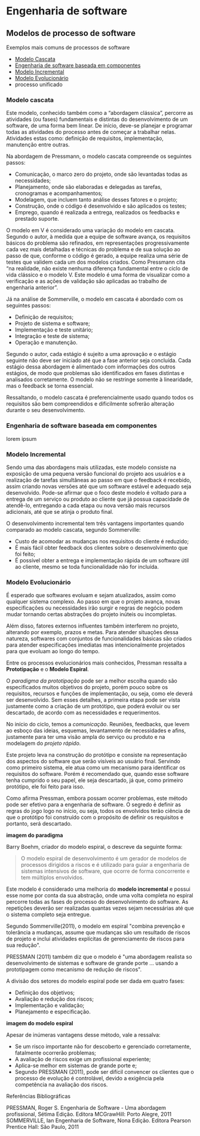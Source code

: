 # Engenharia de software

## Modelos de processo de software

Exemplos mais comuns de processos de software
- [Modelo Cascata](#modelo-cascata)
- [Engenharia de software baseada em componentes](#engenharia-de-software-baseada-em-componentes)
- [Modelo Incremental](#modelo-incremental)
- [Modelo Evolucionário](#modelo-evolucionário)
- processo unificado


### Modelo cascata

Este modelo, conhecido também como a “abordagem clássica”, percorre as atividades (ou fases) fundamentais e distintas do desenvolvimento de um software, de uma forma bem linear. De início, deve-se planejar e programar  todas as atividades do processo antes de começar a trabalhar nelas. Atividades estas como: definição de requisitos, implementação, manutenção entre outras.

Na abordagem de Pressmann, o modelo cascata compreende os seguintes passos:

- Comunicação, o marco zero do projeto, onde são levantadas todas as necessidades;
- Planejamento, onde são elaboradas e delegadas as tarefas, cronogramas e acompanhamentos;
- Modelagem, que incluem tanto análise desses fatores e o projeto;
- Construção, onde o código é desenvolvido e são aplicados os testes;
- Emprego, quando é realizada a entrega, realizados os feedbacks e prestado suporte.

O modelo em V é considerado uma variação do modelo em cascata. Segundo o autor, à medida que a equipe de software avança, os requisitos básicos do problema são refinados, em representações progressivamente cada vez mais detalhadas e técnicas do problema e de sua solução ao passo de que, conforme o código é gerado, a equipe realiza uma série de testes que validem cada um dos modelos criados. Como Pressmann cita “na realidade, não existe nenhuma diferença fundamental entre o ciclo de vida clássico e o modelo V. Este modelo é uma forma de visualizar como a verificação e as ações de validação são aplicadas ao trabalho de engenharia anterior”.

Já na análise de Sommerville, o modelo em cascata é abordado com os seguintes passos:

- Definição de requisitos;
- Projeto de sistema e software;
- Implementação e teste unitário;
- Integração e teste de sistema;
- Operação e manutenção.

Segundo o autor, cada estágio é sujeito a uma aprovação e o estágio seguinte não deve ser iniciado até que a fase anterior seja concluída. Cada estágio dessa abordagem é  alimentado com informações dos outros estágios, de modo que problemas são identificados em fases distintas e analisados corretamente. O modelo não se restringe somente à linearidade, mas o feedback se torna essencial.

Ressaltando, o modelo cascata é preferencialmente usado quando todos os requisitos são bem compreendidos e dificilmente sofrerão alteração durante o seu desenvolvimento.

### Engenharia de software baseada em componentes
lorem ipsum
### Modelo Incremental

Sendo uma das abordagens mais utilizadas, este modelo consiste na exposição de uma pequena versão funcional do projeto aos usuários e a realização de tarefas simultâneas ao passo em que o feedback é recebido, assim criando novas versões até que um software estável e adequado seja desenvolvido. Pode-se afirmar que o foco deste modelo é voltado para a entrega de um serviço ou produto ao cliente que já possua capacidade de atendê-lo, entregando a cada etapa ou nova versão mais recursos adicionais, até que se atinja o produto final.

O desenvolvimento incremental tem três vantagens importantes quando comparado ao modelo cascata, segundo Sommerville:

- Custo de acomodar as mudanças nos requisitos do cliente é reduzido;
- É mais fácil obter feedback dos clientes sobre o desenvolvimento que foi feito;
- É possível obter a entrega e implementação rápida de um software útil ao cliente, mesmo se toda funcionalidade não for incluída.

### Modelo Evolucionário

É esperado que softwares evoluam e sejam atualizados, assim como qualquer sistema complexo. Ao passo em que o projeto avança, novas especificações ou necessidades irão surgir e regras de negócio podem mudar tornando certas abstrações do projeto inúteis ou incompletas. 

Além disso, fatores externos influentes também interferem no projeto, alterando por exemplo, prazos e metas. Para atender situações dessa natureza, softwares com conjuntos de funcionalidades básicas são criados para atender especificações imediatas mas intencionalmente projetados para que evoluam ao longo do tempo.

Entre os processos evolucionários mais conhecidos, Pressman ressalta a **Prototipação** e o **Modelo Espiral**.

O *paradigma da prototipação* pode ser a melhor escolha quando são especificados muitos objetivos do projeto, porém pouco sobre os requisitos, recursos e funções de implementação, ou seja, como ele deverá ser desenvolvido. Sem esses detalhes, a primeira etapa pode ser vista justamente como a criação de um protótipo, que poderá evoluir ou ser descartado, de acordo com as necessidades e requerimentos.

No início do ciclo, temos a *comunicação*. Reuniões, feedbacks, que levem ao esboço das ideias, esquemas, levantamento de necessidades e afins, justamente para ter uma visão ampla do serviço ou produto e na modelagem do *projeto rápido*.

Este projeto leva na construção do protótipo e consiste na representação dos aspectos do software que serão visíveis ao usuário final. Servindo como primeiro sistema, ele atua como um mecanismo para identificar os requisitos do software. Porém é recomendado que, quando esse software tenha cumprido o seu papel, ele seja descartado, já que, como primeiro protótipo, ele foi feito para isso.

Como afirma Pressman, embora possam ocorrer problemas, este método pode ser efetivo para a engenharia de software. O segredo é definir as regras do jogo logo no início, ou seja, todos os envolvidos terão ciência de que o protótipo foi construído com o propósito de definir os requisitos e portanto, será descartado.

**imagem do paradigma**

Barry Boehm, criador do modelo espiral, o descreve da seguinte forma:

> O modelo espiral de desenvolvimento é um gerador de modelos de processos dirigidos a riscos e é utilizado para guiar a engenharia de sistemas intensivos de software, que ocorre de forma concorrente e tem múltiplos envolvidos.

Este modelo é considerado uma melhoria do **modelo incremental** e possui esse nome por conta da sua abstração, onde uma volta completa no espiral percorre todas as fases do processo do desenvolvimento do software. As repetições deverão ser realizadas quantas vezes sejam necessárias até que o sistema completo seja entregue.

Segundo Sommerville(2011), o modelo em espiral "combina prevenção e tolerância a mudanças, assume que mudanças são um resultado de riscos de projeto e inclui atividades explícitas de gerenciamento de riscos para sua redução".

PRESSMAN (2011) também diz que o modelo é "uma abordagem realista so desenvolvimento de sistemas e software de grande porte ... usando a prototipagem como mecanismo de redução de riscos".

A divisão dos setores do modelo espiral pode ser dada em quatro fases:
- Definição dos objetivos;
- Avaliação e redução dos riscos;
- Implementação e validação;
- Planejamento e especificação.

**imagem do modelo espiral**

Apesar de inúmeras vantagens desse método, vale a ressalva:
- Se um risco importante não for descoberto e gerenciado corretamente, fatalmente ocorrerão problemas;
- A avaliação de riscos exige um profissional experiente;
- Aplica-se melhor em sistemas de grande porte e;
- Segundo PRESSMAN (2011), pode ser difícil convencer os clientes que o processo de evolução é controlável, devido a exigência pela competência na avaliação dos riscos.

Referências Bibliográficas

PRESSMAN, Roger S. Engenharia de Software - Uma abordagem profissional, Sétima Edição. Editora MCGrawHill: Porto Alegre, 2011
SOMMERVILLE, Ian Engenharia de Software, Nona Edição. Editora Pearson Prentice Hall: São Paulo, 2011